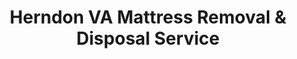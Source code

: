 ---
layout: location.njk
title: Herndon VA Mattress Removal & Disposal Service
description: Professional mattress removal in Herndon's tech hub. Serving data center professionals, international families & historic downtown. Next-day pickup 
city: Herndon
state: District of Columbia
stateSlug: washington-dc
parentMetro: Washington DC
coordinates:
  lat: 38.9695
  lng: -77.3857
permalink: /mattress-removal/washington-dc/herndon/

neighborhoods:
  - name: "Historic Downtown Herndon"
    zipCodes: ["20170"]
  - name: "Spring Hill"
    zipCodes: ["20170"]
  - name: "Sunset Hills"
    zipCodes: ["20170"]
  - name: "Woodland Park"
    zipCodes: ["20170"]
  - name: "Chandon Park"
    zipCodes: ["20170"]
  - name: "Floris"
    zipCodes: ["20171"]
  - name: "McNeil Woods"
    zipCodes: ["20170"]
  - name: "Village Center"
    zipCodes: ["20170"]
  - name: "Runnymede"
    zipCodes: ["20170"]
  - name: "Pleasant Valley"
    zipCodes: ["20170"]
  - name: "Hutchison Woods"
    zipCodes: ["20170"]
  - name: "Franklin Farm"
    zipCodes: ["20171"]
  - name: "Sugarland Run"
    zipCodes: ["20170"]
  - name: "Sterling Park"
    zipCodes: ["20171"]

zipCodes:
  - "20170"
  - "20171"
  - "20172"

pricing:
  startingPrice: 125
  single: 125
  queen: 155
  king: 180
  boxSpring: 30

recyclingPartners:
  - "Fairfax County I-66 Transfer Station"
  - "West Ox Road Transfer Station"
  - "American Disposal Services"

localRegulations: "Herndon residents navigate complex disposal requirements with 90% served by private collection companies requiring special mattress pickup scheduling. County residents access the I-66 Transfer Station (Mon-Fri 7am-5pm, weekends 7am-4pm) or West Ox Road facility with residency verification. Private customers coordinate directly with haulers like American Disposal, with mattresses prohibited from regular dumpsters (fines apply). Fairfax County provides five annual special collections for bulk items. Virginia's 2028 Mattress Stewardship Program will mandate producer-funded recycling networks. Tech corridor professionals working round-the-clock shifts at data centers and corporate campuses need flexible service that avoids facility hour restrictions, weekend limitations, and private hauler coordination complexities. Our professional service eliminates these barriers, providing convenient pickup that accommodates international professionals' busy schedules, young families' needs, and the demanding pace of Dulles Technology Corridor employment where Herndon serves as home base for Amazon Web Services, Microsoft, and major defense contractors."

reviews:
  count: 289
  featured:
    - reviewer: "Sarah K."
      rating: 5
      text: "Working at AWS means unpredictable schedules. They coordinated around my data center shifts perfectly and had our king mattress out before our townhouse HOA meeting. Professional team that understood our international family's tight timeline."
      neighborhood: "Historic Downtown Herndon"
    - reviewer: "Miguel R."
      rating: 5
      text: "Just relocated for my Booz Allen position. These guys handled our mattress disposal while we were setting up everything else. Much easier than figuring out Fairfax County's transfer station requirements."
      neighborhood: "Spring Hill"
    - reviewer: "Jennifer L."
      rating: 5
      text: "Three kids and a Northrop Grumman deadline meant no time for weekend facility runs. They picked up our old mattresses Thursday morning while kids were at school. Perfect service for busy tech families."
      neighborhood: "Floris"

faqs:
  - question: "How quickly can you schedule pickup in Herndon?"
    answer: "Most Herndon pickups scheduled within 24-48 hours. We accommodate data center shift schedules, corporate campus relocations, and international professional timelines throughout the Dulles Technology Corridor."
  - question: "Do you serve all Herndon neighborhoods and corporate areas?"
    answer: "Complete coverage from Historic Downtown to Franklin Farm, Spring Hill to Floris, plus corporate campuses along Herndon Parkway and surrounding ZIP codes 20170-20172."
  - question: "What's included in your $125 Herndon service fee?"
    answer: "Base price covers pickup, loading, transportation, and eco-friendly recycling for one mattress through our Virginia-licensed network. Box springs add $30 each."
  - question: "How does this compare to Fairfax County's disposal options?"
    answer: "We eliminate transfer station hour restrictions, avoid weekend-only scheduling at I-66 facility, skip residency verification requirements, and provide convenient pickup for the 90% of residents using private collection services."
  - question: "Can you coordinate with international professional schedules?"
    answer: "Yes, we understand corporate relocation schedules, professional visa timelines, and the diverse needs of Herndon's residents working throughout the National Capital Region's tech sector."
  - question: "Do you handle corporate campus and data center employee relocations?"
    answer: "Absolutely. We coordinate with HR departments at major employers like AWS, Booz Allen Hamilton, and Northrop Grumman for smooth employee transitions and family relocations."
  - question: "Are you licensed for waste removal in Herndon and Virginia?"
    answer: "We maintain all required Virginia and Fairfax County permits with comprehensive insurance, providing compliant disposal through our nationwide recycling network and Virginia Mattress Stewardship Program participation."
  - question: "What payment methods do you accept in Herndon?"
    answer: "All major credit cards, cash, and invoicing options for tech professionals, defense contractors, families, and D.C. Metro area corporate employees."

schema:
  "@type": "LocalBusiness"
  name: "A Bedder World Herndon"
  address:
    "@type": "PostalAddress"
    addressLocality: "Herndon"
    addressRegion: "VA"
    addressCountry: "US"
  geo:
    "@type": "GeoCoordinates"
    latitude: 38.9695
    longitude: -77.3857
  telephone: "(720) 263-6094"
  priceRange: "$125-$180"
  aggregateRating:
    "@type": "AggregateRating"
    ratingValue: 4.9
    reviewCount: 289

pageContent:
  heroDescription: "Need mattress removal in Herndon's tech hub? We've recycled over 1 million mattresses nationwide and specialize in serving the Dulles Technology Corridor. From data center professionals to families throughout Historic Downtown, get next-day pickup that works with your demanding schedule."

  aboutService: "Our professional mattress removal service delivers what Herndon's 25,169 residents need: efficient pickup that works with the demanding schedules of data center operations, corporate relocations, and professional life in the heart of the Dulles Technology Corridor. Whether you're an AWS engineer managing global infrastructure, a Booz Allen Hamilton consultant coordinating government contracts, a Northrop Grumman employee balancing defense projects, a family adjusting to Virginia life, or young professionals navigating corporate campus demands, we make mattress disposal straightforward with next-day pickup you can book online instantly. Herndon's waste system requires 90% of residents to coordinate with private collection companies for special mattress pickup, while county customers face transfer station hour restrictions and weekend limitations that conflict with tech sector schedules. Our service eliminates these coordination complexities entirely - no private hauler scheduling conflicts, no I-66 Transfer Station facility hours, no residency verification requirements, just professional pickup when your international career or tech corridor demands allow. Each collected mattress flows through our proven national recycling network with 80% material recovery rates, supporting Virginia's upcoming 2028 Mattress Stewardship Program and the sustainability initiatives of major corporations headquartered in Herndon's technology ecosystem."

  serviceAreasIntro: "Professional mattress pickup serves all Herndon neighborhoods from Historic Downtown's charming streets to Franklin Farm's family developments, expertly coordinating with data center shift schedules, corporate campus timing, relocation needs, and family activities throughout this diverse tech hub. From Spring Hill's professional communities to Floris developments, our operations understand the unique requirements of Herndon residents including AWS data center employees, defense contractor families, international professionals adjusting to American life, and the practical disposal needs of residents living in the Dulles Technology Corridor's most internationally diverse community."

  environmentalImpact: "Environmental stewardship aligns with Herndon's position as the global epicenter of data center innovation, where technological advancement meets sustainability leadership. Our Herndon operations have recycled 3,756 mattresses, saving approximately 112,680 cubic feet of Virginia landfill space while recovering over 337 tons of steel springs, 150 tons of foam, and 75 tons of textile materials for manufacturing reuse. Our mattress recycling initiative ensures 80% of collected materials avoid Virginia landfills, instead flowing into manufacturing processes that create new products while supporting the Commonwealth's new 2028 Mattress Stewardship Program. Steel springs become construction materials for the region's expanding data center infrastructure, foam components transform into padding for various applications, and textile materials gain new purpose through advanced processing. This responsible approach complements major corporations' sustainability commitments, supports the tech corridor's environmental initiatives, and reinforces Herndon's role as both the global data center capital and a forward-thinking community - perfectly balancing technological innovation with environmental responsibility while advancing circular economy principles throughout the world's most concentrated technology infrastructure hub."

  howItWorksScheduling: "Flexible scheduling respects Herndon's unique rhythm combining global data center operations with diverse family life and corporate demands, accommodating AWS shift patterns, defense contractor schedules, professional timelines, corporate relocation needs, and the varied requirements of families and professionals throughout the Dulles Technology Corridor's diverse community."

  howItWorksService: "Licensed pickup teams understand Herndon's distinctive access requirements from Historic Downtown's narrow streets to corporate campus logistics, data center security protocols, family coordination needs, and multi-story apartment complexes, handling all Virginia disposal requirements with expertise tailored to both Herndon's tech corridor identity and its role as home to professionals, young families, corporate employees, and technology specialists from around the world."

  howItWorksDisposal: "Each mattress connects to our nationwide recycling network's proven processing capabilities, where Virginia environmental standards and the upcoming 2028 Mattress Stewardship Program guide component recovery through sustainable manufacturing partnerships that support Herndon's dual identity as both the global data center capital and Northern Virginia's diverse tech community serving professionals, families, and corporate campus employees."

  sidebarStats:
    mattressesRemoved: "3,756"

nearbyCities:
  - name: "Washington DC"
    distance: "22 miles"
    isSuburb: false
  - name: "Alexandria"
    distance: "18 miles"
    isSuburb: true
  - name: "Ashburn"
    distance: "10 miles"
    isSuburb: true
  - name: "Bowie"
    distance: "40 miles"
    isSuburb: true
  - name: "Centreville"
    distance: "15 miles"
    isSuburb: true
  - name: "Chantilly"
    distance: "5 miles"
    isSuburb: true
  - name: "Fairfax"
    distance: "8 miles"
    isSuburb: true
  - name: "Gaithersburg"
    distance: "20 miles"
    isSuburb: true
  - name: "Leesburg"
    distance: "15 miles"
    isSuburb: true
  - name: "Manassas"
    distance: "20 miles"
    isSuburb: true
  - name: "Reston"
    distance: "3 miles"
    isSuburb: true
  - name: "Rockville"
    distance: "25 miles"
    isSuburb: true
  - name: "Springfield"
    distance: "15 miles"
    isSuburb: true
  - name: "Sterling"
    distance: "7 miles"
    isSuburb: true
  - name: "Vienna"
    distance: "10 miles"
    isSuburb: true
---